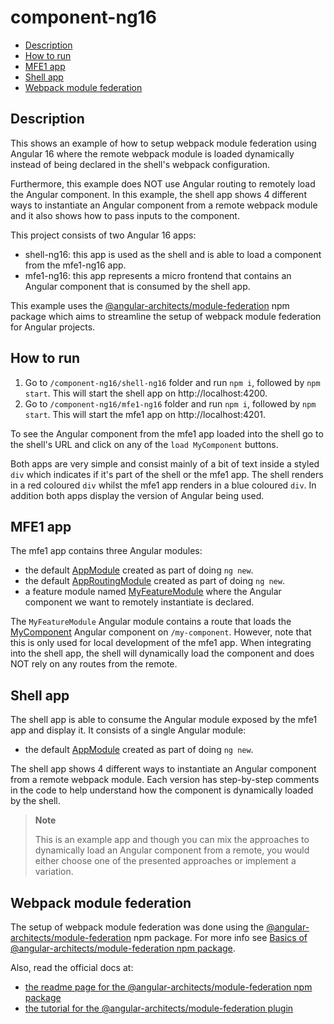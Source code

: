 # component-ng16

- [Description](#description)
- [How to run](#how-to-run)
- [MFE1 app](#mfe1-app)
- [Shell app](#shell-app)
- [Webpack module federation](#webpack-module-federation)

## Description

This shows an example of how to setup webpack module federation using Angular 16 where the remote webpack module is loaded dynamically instead of being declared in the shell's webpack configuration. 

Furthermore, this example does NOT use Angular routing to remotely load the Angular component. In this example, the shell app shows 4 different ways to instantiate an Angular component from a remote webpack module and it also shows how to pass inputs to the component.

This project consists of two Angular 16 apps:
- shell-ng16: this app is used as the shell and is able to load a component from the mfe1-ng16 app.
- mfe1-ng16: this app represents a micro frontend that contains an Angular component that is consumed by the shell app.

This example uses the [@angular-architects/module-federation](#webpack-module-federation) npm package which aims to streamline the setup of webpack module federation for Angular projects.

## How to run

1) Go to `/component-ng16/shell-ng16` folder and run `npm i`, followed by `npm start`. This will start the shell app on http://localhost:4200.
2) Go to `/component-ng16/mfe1-ng16` folder and run `npm i`, followed by `npm start`. This will start the mfe1 app on http://localhost:4201.

To see the Angular component from the mfe1 app loaded into the shell go to the shell's URL and click on any of the `load MyComponent` buttons. 

Both apps are very simple and consist mainly of a bit of text inside a styled `div` which indicates if it's part of the shell or the mfe1 app. The shell renders in a red coloured `div` whilst the mfe1 app renders in a blue coloured `div`. In addition both apps display the version of Angular being used.

## MFE1 app

The mfe1 app contains three Angular modules:
- the default [AppModule](/code-demos/component-ng16/mfe1-ng16/src/app/app.module.ts) created as part of doing `ng new`.
- the default [AppRoutingModule](/code-demos/component-ng16/mfe1-ng16/src/app/app-routing.module.ts) created as part of doing `ng new`.
- a feature module named [MyFeatureModule](/code-demos/component-ng16/mfe1-ng16/src/app/my-feature/my-feature.module.ts) where the Angular component we want to remotely instantiate is declared.

The `MyFeatureModule` Angular module contains a route that loads the [MyComponent](/code-demos/component-ng16/mfe1-ng16/src/app/my-feature/my-component/my-component.component.ts) Angular component on `/my-component`. However, note that this is only used for local development of the mfe1 app. When integrating into the shell app, the shell will dynamically load the component and does NOT rely on any routes from the remote.

## Shell app

The shell app is able to consume the Angular module exposed by the mfe1 app and display it. It consists of a single Angular module:
- the default [AppModule](/code-demos/component-ng16/shell-ng16/src/app/app.module.ts) created as part of doing `ng new`.

The shell app shows 4 different ways to instantiate an Angular component from a remote webpack module. Each version has step-by-step comments in the code to help understand how the component is dynamically loaded by the shell.

> **Note**
>
> This is an example app and though you can mix the approaches to dynamically load an Angular component from a remote, you would either choose one of the presented approaches or implement a variation.

## Webpack module federation

The setup of webpack module federation was done using the [@angular-architects/module-federation](https://www.npmjs.com/package/@angular-architects/module-federation) npm package. For more info see [Basics of @angular-architects/module-federation npm package](/docs/basics-angular-architects.md).

Also, read the official docs at:
- [the readme page for the @angular-architects/module-federation npm package](https://www.npmjs.com/package/@angular-architects/module-federation?activeTab=readme)
- [the tutorial for the @angular-architects/module-federation plugin](https://github.com/angular-architects/module-federation-plugin/blob/main/libs/mf/tutorial/tutorial.md)